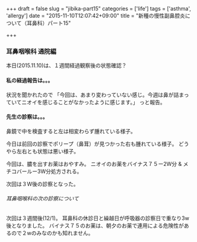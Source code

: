 +++
draft = false
slug = "jibika-part15"
categories = ['life']
tags = ['asthma', 'allergy']
date = "2015-11-10T12:07:42+09:00"
title = "新種の慢性副鼻腔炎について（耳鼻科）パート15"

+++

### 耳鼻咽喉科 通院編
本日(2015.11.10)は、１週間経過観察後の状態確認？

#### 私の経過報告は。。。

状況を聞かれたので
「今回は、あまり変わっていない感じ。今週は鼻が詰まっていてニオイを感じることがなかったように感じます。」
っと報告。

<!--more-->

#### 先生の診察は。。。
鼻鏡で中を検査すると左は相変わらず腫れている様子。

今日は前回の診察でポリープ（鼻茸）が見つかった右も腫れている様子。
どうやら左右とも状態は悪い様子。

今回は、膿を出すお薬はおやすみ。
ニオイのお薬をバイナス７５ー2W分 & メチコバールー3W分処方される。

次回は３W後の診察となった。

###### 耳鼻咽喉科の次の診察について

次回は３週間後(12/1)。
耳鼻科の休診日と繰越日が呼吸器の診察日で重なり3w後となりました。
バイナス７５のお薬は、朝夕のお薬で連用による危険性があるので２wのみなのかも知れません。
